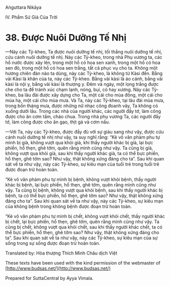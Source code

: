  

Aṅguttara Nikāya

IV. Phẩm Sứ Giả Của Trời

# 38\. Ðược Nuôi Dưỡng Tế Nhị

—Này các Tỷ-kheo, Ta được nuôi dưỡng tế nhị, tối thắng nuôi dưỡng tế nhị, cứu cánh nuôi dưỡng tế nhị. Này các Tỷ-kheo, trong nhà Phụ vương ta, các hồ nước được xây lên, trong một hồ có hoa sen xanh, trong một hồ có hoa sen đỏ, trong một hồ có hoa sen trắng, tất cả phục vụ cho ta. Không một hương chiên đàn nào ta dùng, này các Tỷ-kheo, là không từ Kàsi đến. Bằng vải Kàsi là khăn của ta, này các Tỷ-kheo. Bằng vải kàsi là áo cánh, bằng vải kàsi là nội y, bằng vải kàsi là thượng y. Ðêm và ngày, một lọng trắng được che cho ta để tránh xúc chạm lạnh, nóng, bụi, cỏ hay xương. Này các Tỷ-kheo, ba lâu đài được xây dựng cho Ta, một cái cho mùa đông, một cái cho mùa hạ, một cái cho mùa mưa. Và Ta, này các Tỷ-kheo, tại lâu đài mùa mưa, trong bốn tháng mưa, được những nữ nhạc công đoanh vây, Ta không có xuống dưới lầu. Trong các nhà của người khác, các người đầy tớ, làm công được cho ăn cơm tấm, cháo chua. Trong nhà phụ vương Ta, các người đầy tớ, làm công được cho ăn gạo, thịt gà và cơm nấu.

—Với Ta, này các Tỷ-kheo, được đầy đủ với sự giàu sang như vậy, được cứu cánh nuôi dưỡng tế nhị như vậy, ta suy nghĩ rằng: “Kẻ vô văn phàm phu tự mình bị già, không vượt qua khỏi già, khi thấy người khác bị già, lại bực phiền, hổ thẹn, ghê tởm, quên rằng mình cũng như vậy. Ta cũng bị già, không vượt qua khỏi già, sau khi thấy người khác già, ta có thể bực phiền, hổ thẹn, ghê tởm sao? Như vậy, thật không xứng đáng cho ta”. Sau khi quan sát về ta như vậy, này các Tỷ-kheo, sự kiêu mạn của tuổi trẻ trong tuổi trẻ được đoạn trừ hoàn toàn.

“Kẻ vô văn phàm phu tự mình bị bệnh, không vượt khỏi bệnh, thấy người khác bị bệnh, lại bực phiền, hổ thẹn, ghê tởm, quên rằng mình cũng như vậy. Ta cũng bị bệnh, không vượt qua khỏi bệnh, sau khi thấy người khác bị bệnh, ta có thể bực phiền, hổ thẹn, ghê tởm sao? Như vậy, thật không xứng đáng cho ta”. Sau khi quan sát về ta như vậy, này các Tỷ-kheo, sự kiêu mạn của không bệnh trong không bệnh được đoạn trừ hoàn toàn.

“Kẻ vô văn phàm phu tự mình bị chết, không vượt khỏi chết, thấy người khác bị chết, lại bực phiền, hổ thẹn, ghê tởm, quên rằng mình cũng như vậy. Ta cũng bị chết, không vượt qua khỏi chết, sau khi thấy người khác chết, ta có thể bực phiền, hổ thẹn, ghê tởm sao? Như vậy, thật không xứng đáng cho ta”. Sau khi quan sát về ta như vậy, này các Tỷ-kheo, sự kiêu mạn của sự sống trong sự sống được đoạn trừ hoàn toàn.

Translated by: Hòa thượng Thích Minh Châu dịch Việt

These texts have been used with the kind permission of the webmaster of [http://www.budsas.net/](http://www.budsas.net/)

Prepared for SuttaCentral by Ayya Vimala.